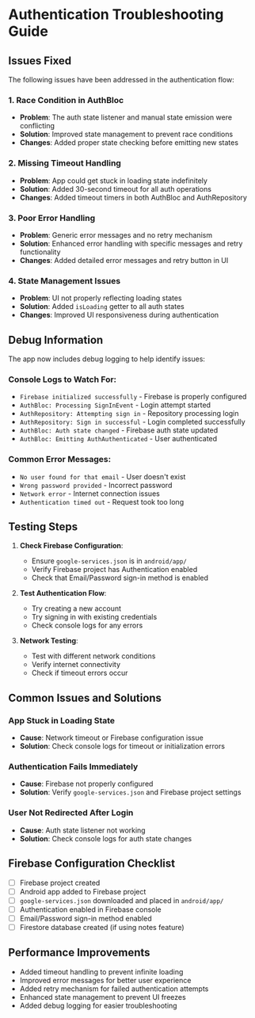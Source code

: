 # Authentication Troubleshooting Guide

## Issues Fixed

The following issues have been addressed in the authentication flow:

### 1. Race Condition in AuthBloc
- **Problem**: The auth state listener and manual state emission were conflicting
- **Solution**: Improved state management to prevent race conditions
- **Changes**: Added proper state checking before emitting new states

### 2. Missing Timeout Handling
- **Problem**: App could get stuck in loading state indefinitely
- **Solution**: Added 30-second timeout for all auth operations
- **Changes**: Added timeout timers in both AuthBloc and AuthRepository

### 3. Poor Error Handling
- **Problem**: Generic error messages and no retry mechanism
- **Solution**: Enhanced error handling with specific messages and retry functionality
- **Changes**: Added detailed error messages and retry button in UI

### 4. State Management Issues
- **Problem**: UI not properly reflecting loading states
- **Solution**: Added `isLoading` getter to all auth states
- **Changes**: Improved UI responsiveness during authentication

## Debug Information

The app now includes debug logging to help identify issues:

### Console Logs to Watch For:
- `Firebase initialized successfully` - Firebase is properly configured
- `AuthBloc: Processing SignInEvent` - Login attempt started
- `AuthRepository: Attempting sign in` - Repository processing login
- `AuthRepository: Sign in successful` - Login completed successfully
- `AuthBloc: Auth state changed` - Firebase auth state updated
- `AuthBloc: Emitting AuthAuthenticated` - User authenticated

### Common Error Messages:
- `No user found for that email` - User doesn't exist
- `Wrong password provided` - Incorrect password
- `Network error` - Internet connection issues
- `Authentication timed out` - Request took too long

## Testing Steps

1. **Check Firebase Configuration**:
   - Ensure `google-services.json` is in `android/app/`
   - Verify Firebase project has Authentication enabled
   - Check that Email/Password sign-in method is enabled

2. **Test Authentication Flow**:
   - Try creating a new account
   - Try signing in with existing credentials
   - Check console logs for any errors

3. **Network Testing**:
   - Test with different network conditions
   - Verify internet connectivity
   - Check if timeout errors occur

## Common Issues and Solutions

### App Stuck in Loading State
- **Cause**: Network timeout or Firebase configuration issue
- **Solution**: Check console logs for timeout or initialization errors

### Authentication Fails Immediately
- **Cause**: Firebase not properly configured
- **Solution**: Verify `google-services.json` and Firebase project settings

### User Not Redirected After Login
- **Cause**: Auth state listener not working
- **Solution**: Check console logs for auth state changes

## Firebase Configuration Checklist

- [ ] Firebase project created
- [ ] Android app added to Firebase project
- [ ] `google-services.json` downloaded and placed in `android/app/`
- [ ] Authentication enabled in Firebase console
- [ ] Email/Password sign-in method enabled
- [ ] Firestore database created (if using notes feature)

## Performance Improvements

- Added timeout handling to prevent infinite loading
- Improved error messages for better user experience
- Added retry mechanism for failed authentication attempts
- Enhanced state management to prevent UI freezes
- Added debug logging for easier troubleshooting 